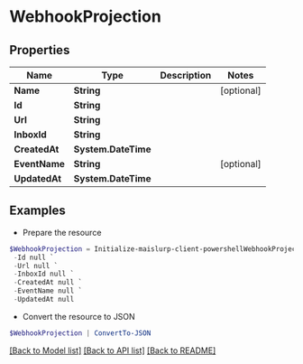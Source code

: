 # WebhookProjection
## Properties

Name | Type | Description | Notes
------------ | ------------- | ------------- | -------------
**Name** | **String** |  | [optional] 
**Id** | **String** |  | 
**Url** | **String** |  | 
**InboxId** | **String** |  | 
**CreatedAt** | **System.DateTime** |  | 
**EventName** | **String** |  | [optional] 
**UpdatedAt** | **System.DateTime** |  | 

## Examples

- Prepare the resource
```powershell
$WebhookProjection = Initialize-maislurp-client-powershellWebhookProjection  -Name null `
 -Id null `
 -Url null `
 -InboxId null `
 -CreatedAt null `
 -EventName null `
 -UpdatedAt null
```

- Convert the resource to JSON
```powershell
$WebhookProjection | ConvertTo-JSON
```

[[Back to Model list]](../README#documentation-for-models) [[Back to API list]](../README#documentation-for-api-endpoints) [[Back to README]](../README)

